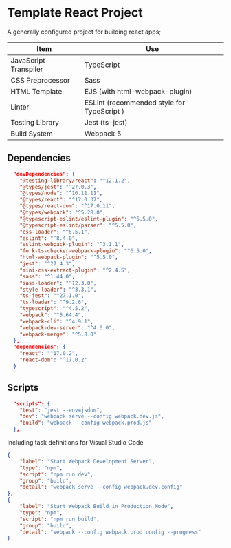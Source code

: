 # Template React Project

A generally configured project for building react apps;

| Item                  | Use                                        |
| --------------------- | ------------------------------------------ |
| JavaScript Transpiler | TypeScript                                 |
| CSS Preprocessor      | Sass                                       |
| HTML Template         | EJS (with html-webpack-plugin)             |
| Linter                | ESLint (recommended style for TypeScript ) |
| Testing Library       | Jest (ts-jest)                             |
| Build System          | Webpack 5                                  |

## Dependencies

```JSON
  "devDependencies": {
    "@testing-library/react": "^12.1.2",
    "@types/jest": "^27.0.3",
    "@types/node": "^16.11.11",
    "@types/react": "^17.0.37",
    "@types/react-dom": "^17.0.11",
    "@types/webpack": "^5.28.0",
    "@typescript-eslint/eslint-plugin": "^5.5.0",
    "@typescript-eslint/parser": "^5.5.0",
    "css-loader": "^6.5.1",
    "eslint": "^8.4.0",
    "eslint-webpack-plugin": "^3.1.1",
    "fork-ts-checker-webpack-plugin": "^6.5.0",
    "html-webpack-plugin": "^5.5.0",
    "jest": "^27.4.3",
    "mini-css-extract-plugin": "^2.4.5",
    "sass": "^1.44.0",
    "sass-loader": "^12.3.0",
    "style-loader": "^3.3.1",
    "ts-jest": "^27.1.0",
    "ts-loader": "^9.2.6",
    "typescript": "^4.5.2",
    "webpack": "^5.64.4",
    "webpack-cli": "^4.9.1",
    "webpack-dev-server": "^4.6.0",
    "webpack-merge": "^5.8.0"
  },
  "dependencies": {
    "react": "^17.0.2",
    "react-dom": "^17.0.2"
  }
```

## Scripts

```JSON
  "scripts": {
    "test": "jest --env=jsdom",
    "dev": "webpack serve --config webpack.dev.js",
    "build": "webpack --config webpack.prod.js"
  },
```

Including task definitions for Visual Studio Code

```JSON
{
    "label": "Start Webpack Development Server",
    "type": "npm",
    "script": "npm run dev",
    "group": "build",
    "detail": "webpack serve --config webpack.dev.config"
},
{
    "label": "Start Webpack Build in Production Mode",
    "type": "npm",
    "script": "npm run build",
    "group": "build",
    "detail": "webpack --config webpack.prod.config --progress"
}
```
